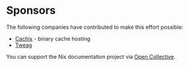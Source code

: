 # Sponsors

The following companies have contributed to make this effort possible:

* [Cachix](https://cachix.org) - binary cache hosting
* [Tweag](https://tweag.io)

You can support the Nix documentation project via [Open Collective](https://opencollective.com/nixos/projects/documentation-project).
